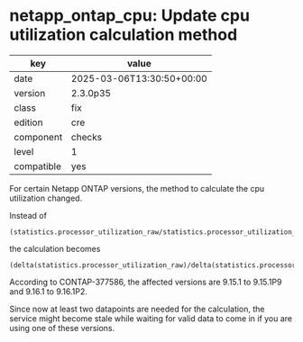 [//]: # (werk v2)
# netapp_ontap_cpu: Update cpu utilization calculation method

key        | value
---------- | ---
date       | 2025-03-06T13:30:50+00:00
version    | 2.3.0p35
class      | fix
edition    | cre
component  | checks
level      | 1
compatible | yes

For certain Netapp ONTAP versions, the method to calculate the cpu utilization changed.

Instead of
```
(statistics.processor_utilization_raw/statistics.processor_utilization_base)*100
```
the calculation becomes
```
(delta(statistics.processor_utilization_raw)/delta(statistics.processor_utilization_base))*100
```
According to CONTAP-377586, the affected versions are 9.15.1 to 9.15.1P9 and 9.16.1 to 9.16.1P2.

Since now at least two datapoints are needed for the calculation, the service might become stale while waiting for valid data to come in if you are using one of these versions.
